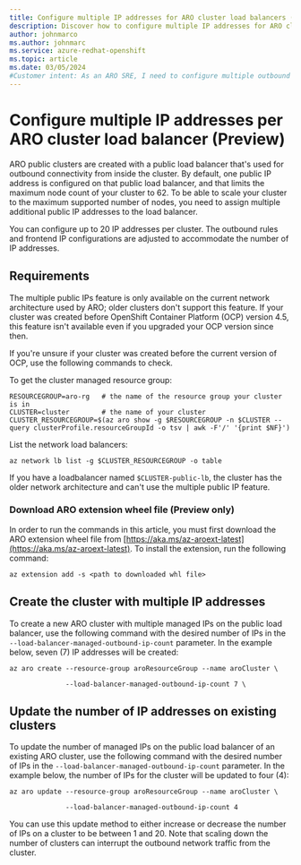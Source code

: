 ```yaml
---
title: Configure multiple IP addresses for ARO cluster load balancers (Preview)
description: Discover how to configure multiple IP addresses for ARO cluster load balancers.
author: johnmarco
ms.author: johnmarc
ms.service: azure-redhat-openshift
ms.topic: article
ms.date: 03/05/2024
#Customer intent: As an ARO SRE, I need to configure multiple outbound IP addresses per ARO cluster load balancers
---
```

# Configure multiple IP addresses per ARO cluster load balancer (Preview)

ARO public clusters are created with a public load balancer that's used for outbound connectivity from inside the cluster. By default, one public IP address is configured on that public load balancer, and that limits the maximum node count of your cluster to 62. To be able to scale your cluster to the maximum supported number of nodes, you need to assign multiple additional public IP addresses to the load balancer.

You can configure up to 20 IP addresses per cluster. The outbound rules and frontend IP configurations are adjusted to accommodate the number of IP addresses.

## Requirements

The multiple public IPs feature is only available on the current network architecture used by ARO; older clusters don't support this feature. If your cluster was created before OpenShift Container Platform (OCP) version 4.5, this feature isn't available even if you upgraded your OCP version since then.

If you're unsure if your cluster was created before the current version of OCP, use the following commands to check.

To get the cluster managed resource group:

```
RESOURCEGROUP=aro-rg   # the name of the resource group your cluster is in
CLUSTER=cluster        # the name of your cluster
CLUSTER_RESOURCEGROUP=$(az aro show -g $RESOURCEGROUP -n $CLUSTER --query clusterProfile.resourceGroupId -o tsv | awk -F'/' '{print $NF}')
```

List the network load balancers:

```
az network lb list -g $CLUSTER_RESOURCEGROUP -o table
```

If you have a loadbalancer named `$CLUSTER-public-lb`, the cluster has the older network architecture and can't use the multiple public IP feature.

### Download ARO extension wheel file (Preview only)

In order to run the commands in this article, you must first download the ARO extension wheel file from [https://aka.ms/az-aroext-latest](https://aka.ms/az-aroext-latest). To install the extension, run the following command:

`az extension add -s <path to downloaded whl file>`

## Create the cluster with multiple IP addresses 

To create a new ARO cluster with multiple managed IPs on the public load balancer, use the following command with the desired number of IPs in the `--load-balancer-managed-outbound-ip-count` parameter. In the example below, seven (7) IP addresses will be created:

```
az aro create --resource-group aroResourceGroup --name aroCluster \ 

              --load-balancer-managed-outbound-ip-count 7 \
```

## Update the number of IP addresses on existing clusters

To update the number of managed IPs on the public load balancer of an existing ARO cluster, use the following command with the desired number of IPs in the `--load-balancer-managed-outbound-ip-count` parameter. In the example below, the number of IPs for the cluster will be updated to four (4):

```
az aro update --resource-group aroResourceGroup --name aroCluster \ 

              --load-balancer-managed-outbound-ip-count 4
```

You can use this update method to either increase or decrease the number of IPs on a cluster to be between 1 and 20. Note that scaling down the number of clusters can interrupt the outbound network traffic from the cluster.
